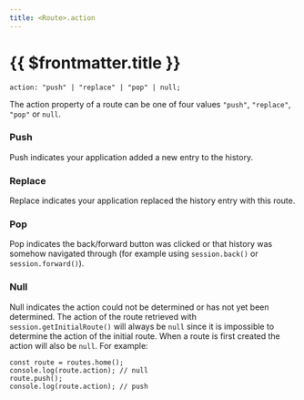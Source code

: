 ```yaml
---
title: <Route>.action
---
```


# {{ $frontmatter.title }}

```tsx
action: "push" | "replace" | "pop" | null;
```

The action property of a route can be one of four values `"push"`, `"replace"`, `"pop"` or `null`.

### Push

Push indicates your application added a new entry to the history.

### Replace

Replace indicates your application replaced the history entry with this route.

### Pop

Pop indicates the back/forward button was clicked or that history was somehow navigated through (for example using `session.back()` or `session.forward()`).

### Null

Null indicates the action could not be determined or has not yet been determined. The action of the route retrieved with `session.getInitialRoute()` will always be `null` since it is impossible to determine the action of the initial route. When a route is first created the action will also be `null`. For example:

```tsx
const route = routes.home();
console.log(route.action); // null
route.push();
console.log(route.action); // push
```
